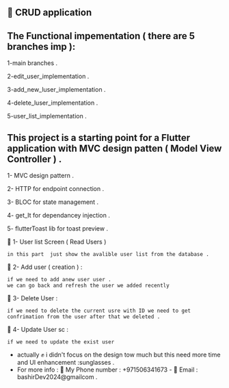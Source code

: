 ## :slightly_smiling_face: CRUD application 



## The Functional impementation  ( there are 5 branches imp ):

1-main branches .

2-edit_user_implementation .

3-add_new_luser_implementation .

4-delete_luser_implementation .

5-user_list_implementation .





## This project is a starting point for a Flutter application with MVC design patten ( Model View Controller ) .

1- MVC design pattern .

2- HTTP for endpoint connection .

3- BLOC for state management .

4- get_It for dependancey injection .

5- flutterToast lib for toast preview .




💚 1- User list Screen ( Read Users )

    in this part  just show the avalible user list from the database .

💚 2- Add  user ( creation ) :

    if we need to add anew user user .
    we can go back and refresh the user we added recently 


💚 3- Delete User  :

    if we need to delete the current usre with ID we need to get confrimation from the user after that we deleted . 

💚 4- Update User sc :

    if we need to update the exist user


- actually   :fist_raised: i didn't focus on the design tow much but this need more time and UI enhancement  :sunglasses .
- For more info : :speech_balloon: My Phone number : +971506341673 - :speech_balloon: Email : bashirDev2024@gmailcom   .
